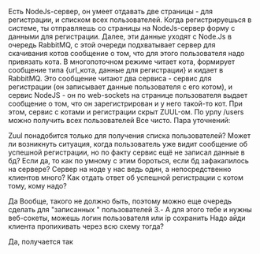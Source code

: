Есть NodeJs-сервер, он умеет отдавать две страницы - для регистрации, и списком всех пользователей.
Когда регистрируешься в системе, ты отправляешь со страницы на NodeJs-сервер форму с данными для регистрации. Далее, эти данные уходят с Node.Js в очередь RabbitMQ, с этой очереди подхватывает сервер для скачивания котов сообщение о том, что для этого пользователя надо привязать кота. В многопоточном режиме читает кота, формирует сообщение типа {url_кота, данные для регистрации} и кидает в RabbitMQ.
Это сообщение читают два сервиса - сервис для регистрации (он записывает данные пользователя с его котом), и сервис NodeJS - он по web-sockets на странице пользователя выдает сообщение о том, что он зарегистрирован и у него такой-то кот.
При этом, сервис с котами и регистрации скрыт ZUUL-ом. По урлу /users можно получить всех пользователей
Все чисто. Пара уточнений:

Zuul понадобится только для получения списка пользователей?
Может ли возникнуть ситуация, когда пользователь уже видит сообщение об успешной регистрации, но по факту сервис ещё не записал данные в бд?
Если да, то как по умному с этим бороться, если бд зафакапилось на сервере?
Сервер на ноде у нас ведь один, а непосредственно клиентов много? Как отдать ответ об успешной регистрации с котом тому, кому надо?

Да
Вообще, такого не должно быть, поэтому можно еще очередь сделать для "записанных " пользователей
3.-
А для этого тебе и нужны веб-сокеты, можешь логин пользователя или ip сохранить
Надо айди клиента пропихивать через всю схему тогда?

Да, получается так